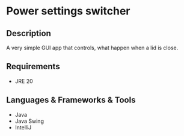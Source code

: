 <h1>Power settings switcher</h1>
<h2>Description</h2>
<p>A very simple GUI app that controls, what happen when a lid is close.</p>
<h2>Requirements</h2>
<ul>
  <li>JRE 20</li>
</ul>
<h2>Languages & Frameworks & Tools</h2>
<ul>
  <li>Java</li>
  <li>Java Swing</li>
  <li>IntelliJ</li>
</ul>
